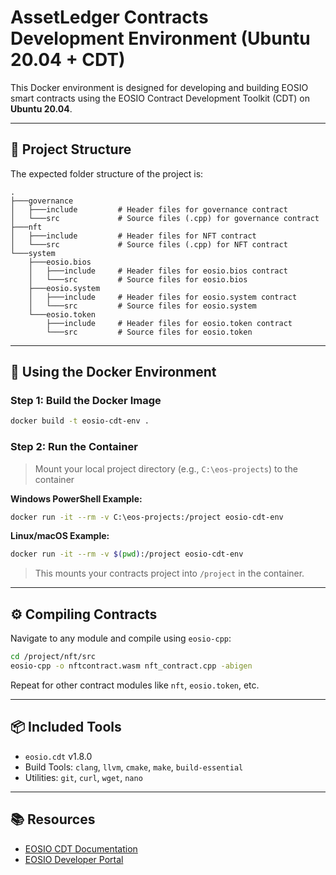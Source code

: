 # AssetLedger Contracts Development Environment (Ubuntu 20.04 + CDT)

This Docker environment is designed for developing and building EOSIO smart contracts using the EOSIO Contract Development Toolkit (CDT) on **Ubuntu 20.04**.

---

## 📁 Project Structure

The expected folder structure of the project is:

```
.
├───governance
│   ├───include         # Header files for governance contract
│   └───src             # Source files (.cpp) for governance contract
├───nft
│   ├───include         # Header files for NFT contract
│   └───src             # Source files (.cpp) for NFT contract
└───system
    ├───eosio.bios
    │   ├───include     # Header files for eosio.bios contract
    │   └───src         # Source files for eosio.bios
    ├───eosio.system
    │   ├───include     # Header files for eosio.system contract
    │   └───src         # Source files for eosio.system
    └───eosio.token
        ├───include     # Header files for eosio.token contract
        └───src         # Source files for eosio.token
```

---

## 🐳 Using the Docker Environment

### Step 1: Build the Docker Image

```bash
docker build -t eosio-cdt-env .
```

### Step 2: Run the Container

> Mount your local project directory (e.g., `C:\eos-projects`) to the container

**Windows PowerShell Example:**

```bash
docker run -it --rm -v C:\eos-projects:/project eosio-cdt-env
```

**Linux/macOS Example:**

```bash
docker run -it --rm -v $(pwd):/project eosio-cdt-env
```

> This mounts your contracts project into `/project` in the container.

---

## ⚙️ Compiling Contracts

Navigate to any module and compile using `eosio-cpp`:

```bash
cd /project/nft/src
eosio-cpp -o nftcontract.wasm nft_contract.cpp -abigen
```

Repeat for other contract modules like `nft`, `eosio.token`, etc.

---

## 📦 Included Tools

- `eosio.cdt` v1.8.0
- Build Tools: `clang`, `llvm`, `cmake`, `make`, `build-essential`
- Utilities: `git`, `curl`, `wget`, `nano`

---

## 📚 Resources

- [EOSIO CDT Documentation](https://github.com/EOSIO/eosio.cdt)
- [EOSIO Developer Portal](https://developers.eos.io/)
